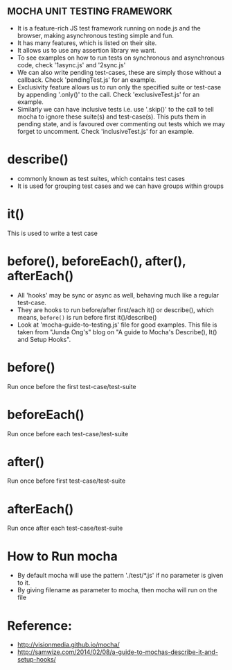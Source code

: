 MOCHA UNIT TESTING FRAMEWORK
----------------------------
* It is a feature-rich JS test framework running on node.js and the browser, making asynchronous testing simple and fun.
* It has many features, which is listed on their site.
* It allows us to use any assertion library we want.
* To see examples on how to run tests on synchronous and asynchronous code, check '1async.js' and '2sync.js'
* We can also write pending test-cases, these are simply those without a callback. Check 'pendingTest.js' for an example.
* Exclusivity feature allows us to run only the specified suite or test-case by appending '.only()' to the call. Check 'exclusiveTest.js' for an example.
* Similarly we can have inclusive tests i.e. use '.skip()' to the call to tell mocha to ignore these suite(s) and test-case(s). This puts them in pending state, and is favoured over commenting out tests which we may forget to uncomment. Check 'inclusiveTest.js' for an example.
  

describe()
==========
* commonly known as test suites, which contains test cases
* It is used for grouping test cases and we can have groups within groups


it()
====
This is used to write a test case

before(), beforeEach(), after(), afterEach() 
============================================
* All 'hooks' may be sync or async as well, behaving much like a regular test-case.
* They are hooks to run before/after first/each it() or describe(), which means, `before()` is run before first it()/describe()
* Look at 'mocha-guide-to-testing.js' file for good examples. This file is taken from "Junda Ong's" blog on "A guide to Mocha's Describe(), It() and Setup Hooks".

before()
========
Run once before the first test-case/test-suite

beforeEach()
============
Run once before each test-case/test-suite

after()
=======
Run once before first test-case/test-suite

afterEach()
===========
Run once after each test-case/test-suite

How to Run mocha
================
* By default mocha will use the pattern './test/*.js' if no parameter is given to it.
* By giving filename as parameter to mocha, then mocha will run on the file

Reference:
=========
* http://visionmedia.github.io/mocha/
* http://samwize.com/2014/02/08/a-guide-to-mochas-describe-it-and-setup-hooks/
